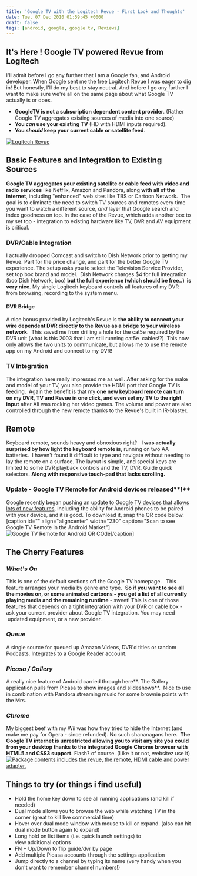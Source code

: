 ```yaml
---
title: 'Google TV with the Logitech Revue - First Look and Thoughts'
date: Tue, 07 Dec 2010 01:59:45 +0000
draft: false
tags: [android, google, google tv, Reviews]
---
```


It's Here ! Google TV powered Revue from Logitech
-------------------------------------------------

I'll admit before I go any further that I am a Google fan, and Android developer. When Google sent me the free Logitech Revue I was eager to dig in! But honestly, I'll do my best to stay neutral. And before I go any further I want to make sure we're all on the same page about what Google TV actually is or does.

*   **GoogleTV is not a subscription dependent content provider**. (Rather Google TV aggregates existing sources of media into one source)
*   **You _can_ use your existing TV** (HD with HDMI inputs required).
*   **You _should_ keep your current cable or satellite feed**.

[![Logitech Revue](https://blog.edwardawebb.com/wp-content/uploads/2010/12/renue-e1291686751679-300x170.jpg "renue")](https://blog.edwardawebb.com/wp-content/uploads/2010/12/renue.jpg) 

Basic Features and Integration to Existing Sources
--------------------------------------------------

**Google TV aggregates your existing satellite or cable feed with video and radio services** like Netflix, Amazon and Pandora, along **with all of the internet**, including "enhanced" web sites like TBS or Cartoon Network.  The goal is to eliminate the need to switch TV sources and remotes every time you want to watch a different source, _and_ layer that Google search and index goodness on top. In the case of the Revue, which adds another box to my set top - integration to existing hardware like TV, DVR and AV equipment is critical.

### DVR/Cable Integration

I actually dropped Comcast and switch to Dish Network prior to getting my Revue. Part for the price change, and part for the better Google TV experience. The setup asks you to select the Television Service Provider, set top box brand and model.  Dish Network charges $4 for full integration (boo Dish Network, boo) **but the full experience (which should be free..)  is very nice**. My single Logitech keyboard controls all features of my DVR from browsing, recording to the system menu.

#### DVR Bridge

A nice bonus provided by Logitech's Revue is **the ability to connect your wire dependent DVR directly to the Revue as a bridge to your wireless network**.  This saved me from drilling a hole for the cat5e required by the DVR unit (what is this 2003 that I am still running cat5e  cables!?)  This now only allows the two units to communicate, but allows me to use the remote app on my Android and connect to my DVR!

### TV Integration

The integration here really impressed me as well. After asking for the make and model of your TV, you also provide the HDMI port that Google TV is feeding.  Again the benefit is that my **one new keyboard remote can turn on my DVR, TV and Revue in one click, and even set my TV to the right input** after Ali was rocking her video games. The volume and power are also controlled through the new remote thanks to the Revue's built in IR-blaster.

Remote
------

Keyboard remote, sounds heavy and obnoxious right?   **I was actually surprised by how light the keyboard remote is**, running on two AA batteries.  I haven't found it difficult to type and navigate without needing to lay the remote on a surface. The layout is simple, and special keys are limited to some DVR playback controls and the TV, DVR, Guide quick selectors. **Along with responsive touch-pad that lacks scrolling.**

### Update - Google TV Remote for Android devices released**!**

Google recently began pushing an [update to Google TV devices that allows lots of new features](http://googletv.blogspot.com/2010/12/whats-new-with-google-tv.html), including the ability for Android phones to be paired with your device, and it is good.  To download it, snap the QR code below. \[caption id="" align="aligncenter" width="230" caption="Scan to see Google TV Remote in the Android Market"\]![Google TV Remote for Android QR COde](http://chart.apis.google.com/chart?cht=qr&chs=230x230&chl=http%3A%2F%2Fmarket.android.com%2Fdetails%3Fid%3Dcom.google.android.apps.tvremote "Google TV Remote")\[/caption\]

The Cherry Features
-------------------

### _What's On_

This is one of the default sections off the Google TV homepage.   This feature arranges your media by genre and type.  **So if you want to see all the movies on, or some animated cartoons - you get a list of all currently playing media and the remaining runtime** \- sweet! This is one of those features that depends on a tight integration with your DVR or cable box - ask your current provider about Google TV integration. You may need  updated equipment, or a new provider.

### _Queue_

A single source for queued up Amazon Videos, DVR'd titles or random Podcasts. Integrates to a Google Reader account.

### _Picasa / Gallery_

A really nice feature of Android carried through here**. The Gallery application pulls from Picasa to show images and slideshows**.  Nice to use in combination with Pandora streaming music for some brownie points with the Mrs.

### _Chrome_

My biggest beef with my Wii was how they tried to hide the Internet (and make me pay for Opera - since refunded). No such shananagans here.  **The Google TV internet is unrestricted allowing you to visit any site you could from your desktop thanks to the integrated Google Chrome browser with HTML5 and CSS3 support**. Flash? of course. (Like it or not, websitez use it) [![Package contents includes the revue, the remote, HDMI cable and power adapter.](https://blog.edwardawebb.com/wp-content/uploads/2010/12/aclage-300x225.jpg "Package")](https://blog.edwardawebb.com/wp-content/uploads/2010/12/aclage.jpg)

Things to try (or things i find useful)
---------------------------------------

*   Hold the home key down to see all running applications (and kill if needed)
*   Dual mode allows you to browse the web while watching TV in the corner (great to kill live commercial time)
*   Hover over dual mode window with mouse to kill or expand. (also can hit dual mode button again to expand)
*   Long hold on list items (i.e. quick launch settings) to view additional options
*   FN + Up/Down to flip guide/dvr by page
*   Add multiple Picasa accounts through the settings application
*   Jump directly to a channel by typing its name (very handy when you don't want to remember channel numbers!)